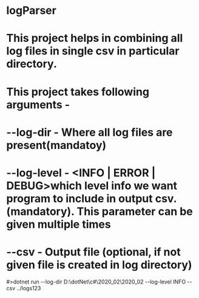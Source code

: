 # logParser
# This project helps in combining all log files in single csv in particular directory.
# This project takes following arguments - 
#   --log-dir - Where all log files are present(mandatoy)
#   --log-level - <INFO | ERROR | DEBUG>which level info we want program to include in output csv.(mandatory). This parameter can be given multiple times
#   --csv - Output file (optional, if not given file is created in log directory)

#>dotnet run --log-dir D:\\dotNet\\c#\\2020_02\\2020_02 --log-level INFO --csv ../logs123